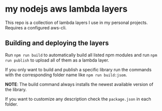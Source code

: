 # my nodejs aws lambda layers

This repo is a collection of lambda layers I use in my personal projects. Requires a configured aws-cli.

## Building and deploying the layers

Run `npm run build` to automatically build all listed npm modules and run `npm run publish` to upload all of them as a lambda layer.

If you only want to build and publish a specific library run the commands with the corresponding folder name like `npm run build:jsom`.

**NOTE**: The build command always installs the newest available version of the library.

If you want to customize any description check the `package.json` in each folder.